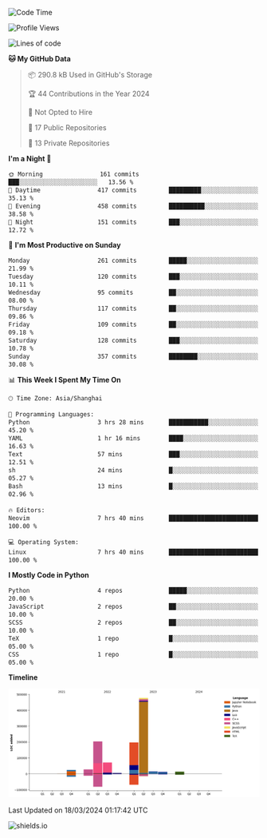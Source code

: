 <!--START_SECTION:waka-->
![Code Time](http://img.shields.io/badge/Code%20Time-383%20hrs%2053%20mins-blue)

![Profile Views](http://img.shields.io/badge/Profile%20Views-0-blue)

![Lines of code](https://img.shields.io/badge/From%20Hello%20World%20I%27ve%20Written-1.1%20million%20lines%20of%20code-blue)

**🐱 My GitHub Data** 

> 📦 290.8 kB Used in GitHub's Storage 
 > 
> 🏆 44 Contributions in the Year 2024
 > 
> 🚫 Not Opted to Hire
 > 
> 📜 17 Public Repositories 
 > 
> 🔑 13 Private Repositories 
 > 
**I'm a Night 🦉** 

```text
🌞 Morning                161 commits         ███░░░░░░░░░░░░░░░░░░░░░░   13.56 % 
🌆 Daytime                417 commits         █████████░░░░░░░░░░░░░░░░   35.13 % 
🌃 Evening                458 commits         ██████████░░░░░░░░░░░░░░░   38.58 % 
🌙 Night                  151 commits         ███░░░░░░░░░░░░░░░░░░░░░░   12.72 % 
```
📅 **I'm Most Productive on Sunday** 

```text
Monday                   261 commits         █████░░░░░░░░░░░░░░░░░░░░   21.99 % 
Tuesday                  120 commits         ███░░░░░░░░░░░░░░░░░░░░░░   10.11 % 
Wednesday                95 commits          ██░░░░░░░░░░░░░░░░░░░░░░░   08.00 % 
Thursday                 117 commits         ██░░░░░░░░░░░░░░░░░░░░░░░   09.86 % 
Friday                   109 commits         ██░░░░░░░░░░░░░░░░░░░░░░░   09.18 % 
Saturday                 128 commits         ███░░░░░░░░░░░░░░░░░░░░░░   10.78 % 
Sunday                   357 commits         ████████░░░░░░░░░░░░░░░░░   30.08 % 
```


📊 **This Week I Spent My Time On** 

```text
🕑︎ Time Zone: Asia/Shanghai

💬 Programming Languages: 
Python                   3 hrs 28 mins       ███████████░░░░░░░░░░░░░░   45.20 % 
YAML                     1 hr 16 mins        ████░░░░░░░░░░░░░░░░░░░░░   16.63 % 
Text                     57 mins             ███░░░░░░░░░░░░░░░░░░░░░░   12.51 % 
sh                       24 mins             █░░░░░░░░░░░░░░░░░░░░░░░░   05.27 % 
Bash                     13 mins             █░░░░░░░░░░░░░░░░░░░░░░░░   02.96 % 

🔥 Editors: 
Neovim                   7 hrs 40 mins       █████████████████████████   100.00 % 

💻 Operating System: 
Linux                    7 hrs 40 mins       █████████████████████████   100.00 % 
```

**I Mostly Code in Python** 

```text
Python                   4 repos             █████░░░░░░░░░░░░░░░░░░░░   20.00 % 
JavaScript               2 repos             ██░░░░░░░░░░░░░░░░░░░░░░░   10.00 % 
SCSS                     2 repos             ██░░░░░░░░░░░░░░░░░░░░░░░   10.00 % 
TeX                      1 repo              █░░░░░░░░░░░░░░░░░░░░░░░░   05.00 % 
CSS                      1 repo              █░░░░░░░░░░░░░░░░░░░░░░░░   05.00 % 
```



**Timeline**

![Lines of Code chart](https://raw.githubusercontent.com/kopp4/kopp4/main/assets/bar_graph.png)


 Last Updated on 18/03/2024 01:17:42 UTC
<!--END_SECTION:waka-->
![shields.io](https://img.shields.io/github/commit-activity/w/kopp4/kopp4?color=g&label=abusing%20bot&style=flat-square)
